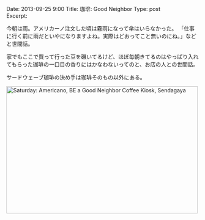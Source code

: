 Date: 2013-09-25  9:00
Title: 珈琲: Good Neighbor
Type: post  
Excerpt:   

今朝は雨。アメリカーノ注文した頃は霧雨になって傘はいらなかった。
「仕事に行く前に雨だといやになりますよね。実際はどおってこと無いのにね。」などと世間話。

家でもここで買って行った豆を碾いてるけど、ほぼ毎朝きてるのはやっぱり入れてもらった珈琲の一口目の香りにはかなわないってのと、お店の人との世間話。

サードウェーブ珈琲の決め手は珈琲そのもの以外にある。

<a href="http://www.flickr.com/photos/hdknr/6858708245/" title="Saturday: Americano, BE a Good Neighbor Coffee Kiosk, Sendagaya by hidelafoglia, on Flickr"><img src="https://farm8.staticflickr.com/7188/6858708245_e11eb1c1fe.jpg" width="500" height="333" alt="Saturday: Americano, BE a Good Neighbor Coffee Kiosk, Sendagaya"></a>